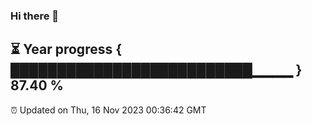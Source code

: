 ### Hi there 👋
⏳ Year progress { ██████████████████████████▁▁▁▁ } 87.40 %
---
⏰ Updated on Thu, 16 Nov 2023 00:36:42 GMT

